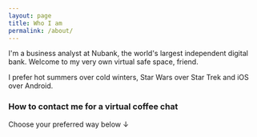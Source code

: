 ```yaml
---
layout: page
title: Who I am
permalink: /about/
---
```


I'm a business analyst at Nubank, the world's largest independent digital bank. Welcome to my very own virtual safe space, friend. 

I prefer hot summers over cold winters, Star Wars over Star Trek and iOS over Android. 

### How to contact me for a virtual coffee chat

Choose your preferred way below ↓
